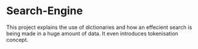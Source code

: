 # Search-Engine

This project explains the use of dictionaries and how an effecient search is being made in a huge amount of data. It even introduces tokenisation concept.
